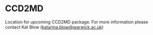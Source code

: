 # CCD2MD
Location for upcoming CCD2MD package. For more information please contact Kat Blow (katarina.blow@warwick.ac.uk)

